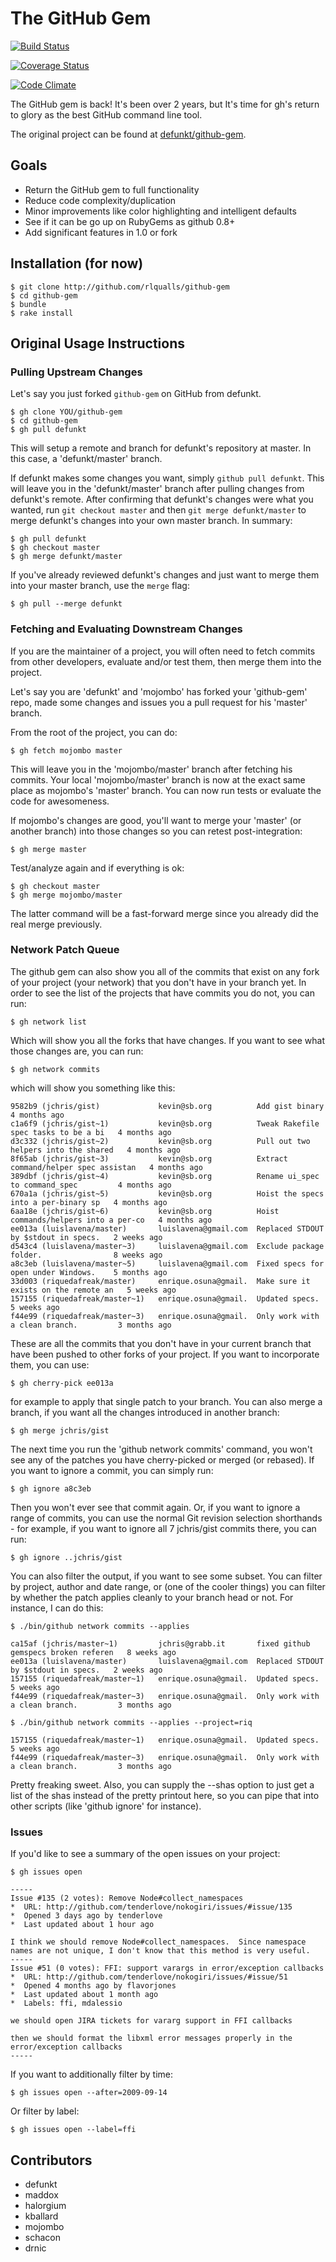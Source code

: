 # The GitHub Gem

[![Build Status](https://travis-ci.org/rlqualls/github-gem.png?branch=master)](https://travis-ci.org/rlqualls/github-gem)

[![Coverage Status](https://coveralls.io/repos/rlqualls/github-gem/badge.png?branch=master)](https://coveralls.io/r/rlqualls/github-gem?branch=master)

[![Code Climate](https://codeclimate.com/github/rlqualls/github-gem.png)](https://codeclimate.com/github/rlqualls/github-gem)

The GitHub gem is back! It's been over 2 years, but It's time for gh's return
to glory as the best GitHub command line tool.

The original project can be found at [defunkt/github-gem](https://github.com/defunkt/github-gem).

## Goals

  - Return the GitHub gem to full functionality
  - Reduce code complexity/duplication
  - Minor improvements like color highlighting and intelligent defaults
  - See if it can be go up on RubyGems as github 0.8+
  - Add significant features in 1.0 or fork 

## Installation (for now)

    $ git clone http://github.com/rlqualls/github-gem
    $ cd github-gem
    $ bundle
    $ rake install

## Original Usage Instructions

### Pulling Upstream Changes

Let's say you just forked `github-gem` on GitHub from defunkt.

    $ gh clone YOU/github-gem
    $ cd github-gem
    $ gh pull defunkt

This will setup a remote and branch for defunkt's repository at master. 
In this case, a 'defunkt/master' branch.

If defunkt makes some changes you want, simply `github pull defunkt`.  This will
leave you in the 'defunkt/master' branch after pulling changes from defunkt's
remote.  After confirming that defunkt's changes were what you wanted, run `git
checkout master` and then `git merge defunkt/master` to merge defunkt's changes
into your own master branch.  In summary:

    $ gh pull defunkt
    $ gh checkout master
    $ gh merge defunkt/master

If you've already reviewed defunkt's changes and just want to merge them into your 
master branch, use the `merge` flag:

    $ gh pull --merge defunkt

### Fetching and Evaluating Downstream Changes

If you are the maintainer of a project, you will often need to fetch commits
from other developers, evaluate and/or test them, then merge them into the
project.

Let's say you are 'defunkt' and 'mojombo' has forked your 'github-gem' repo,
made some changes and issues you a pull request for his 'master' branch.

From the root of the project, you can do:

    $ gh fetch mojombo master
  
This will leave you in the 'mojombo/master' branch after fetching his commits.
Your local 'mojombo/master' branch is now at the exact same place as mojombo's 
'master' branch. You can now run tests or evaluate the code for awesomeness.

If mojombo's changes are good, you'll want to merge your 'master' (or another
branch) into those changes so you can retest post-integration:

    $ gh merge master
  
Test/analyze again and if everything is ok:
  
    $ gh checkout master
    $ gh merge mojombo/master
  
The latter command will be a fast-forward merge since you already did the
real merge previously.

### Network Patch Queue

The github gem can also show you all of the commits that exist on any fork of your
project (your network) that you don't have in your branch yet.  In order to see
the list of the projects that have commits you do not, you can run:

    $ gh network list

Which will show you all the forks that have changes.  If you want to see what those
changes are, you can run:

    $ gh network commits

which will show you something like this:

    9582b9 (jchris/gist)             kevin@sb.org          Add gist binary                        4 months ago
    c1a6f9 (jchris/gist~1)           kevin@sb.org          Tweak Rakefile spec tasks to be a bi   4 months ago
    d3c332 (jchris/gist~2)           kevin@sb.org          Pull out two helpers into the shared   4 months ago
    8f65ab (jchris/gist~3)           kevin@sb.org          Extract command/helper spec assistan   4 months ago
    389dbf (jchris/gist~4)           kevin@sb.org          Rename ui_spec to command_spec         4 months ago
    670a1a (jchris/gist~5)           kevin@sb.org          Hoist the specs into a per-binary sp   4 months ago
    6aa18e (jchris/gist~6)           kevin@sb.org          Hoist commands/helpers into a per-co   4 months ago
    ee013a (luislavena/master)       luislavena@gmail.com  Replaced STDOUT by $stdout in specs.   2 weeks ago
    d543c4 (luislavena/master~3)     luislavena@gmail.com  Exclude package folder.                8 weeks ago
    a8c3eb (luislavena/master~5)     luislavena@gmail.com  Fixed specs for open under Windows.    5 months ago
    33d003 (riquedafreak/master)     enrique.osuna@gmail.  Make sure it exists on the remote an   5 weeks ago
    157155 (riquedafreak/master~1)   enrique.osuna@gmail.  Updated specs.                         5 weeks ago
    f44e99 (riquedafreak/master~3)   enrique.osuna@gmail.  Only work with a clean branch.         3 months ago

These are all the commits that you don't have in your current branch that have been
pushed to other forks of your project.  If you want to incorporate them, you can use:

    $ gh cherry-pick ee013a

for example to apply that single patch to your branch.  You can also merge a branch, 
if you want all the changes introduced in another branch:

    $ gh merge jchris/gist

The next time you run the 'github network commits' command, you won't see any of the 
patches you have cherry-picked or merged (or rebased).  If you want to ignore a 
commit, you can simply run:
  
    $ gh ignore a8c3eb

Then you won't ever see that commit again. Or, if you want to ignore a range of commits,
you can use the normal Git revision selection shorthands - for example, if you want
to ignore all 7 jchris/gist commits there, you can run:

    $ gh ignore ..jchris/gist

You can also filter the output, if you want to see some subset.  You can filter by project,
author and date range, or (one of the cooler things) you can filter by whether the patch
applies cleanly to your branch head or not.  For instance, I can do this:

    $ ./bin/github network commits --applies

    ca15af (jchris/master~1)         jchris@grabb.it       fixed github gemspecs broken referen   8 weeks ago
    ee013a (luislavena/master)       luislavena@gmail.com  Replaced STDOUT by $stdout in specs.   2 weeks ago
    157155 (riquedafreak/master~1)   enrique.osuna@gmail.  Updated specs.                         5 weeks ago
    f44e99 (riquedafreak/master~3)   enrique.osuna@gmail.  Only work with a clean branch.         3 months ago

    $ ./bin/github network commits --applies --project=riq

    157155 (riquedafreak/master~1)   enrique.osuna@gmail.  Updated specs.                         5 weeks ago
    f44e99 (riquedafreak/master~3)   enrique.osuna@gmail.  Only work with a clean branch.         3 months ago

Pretty freaking sweet.  Also, you can supply the --shas option to just get a list of 
the shas instead of the pretty printout here, so you can pipe that into other 
scripts (like 'github ignore' for instance).


### Issues

If you'd like to see a summary of the open issues on your project:

    $ gh issues open

    -----
    Issue #135 (2 votes): Remove Node#collect_namespaces
    *  URL: http://github.com/tenderlove/nokogiri/issues/#issue/135
    *  Opened 3 days ago by tenderlove
    *  Last updated about 1 hour ago
  
    I think we should remove Node#collect_namespaces.  Since namespace names are not unique, I don't know that this method is very useful.
    -----
    Issue #51 (0 votes): FFI: support varargs in error/exception callbacks
    *  URL: http://github.com/tenderlove/nokogiri/issues/#issue/51
    *  Opened 4 months ago by flavorjones
    *  Last updated about 1 month ago
    *  Labels: ffi, mdalessio
  
    we should open JIRA tickets for vararg support in FFI callbacks
  
    then we should format the libxml error messages properly in the error/exception callbacks
    -----

If you want to additionally filter by time:

    $ gh issues open --after=2009-09-14

Or filter by label:

    $ gh issues open --label=ffi

## Contributors

* defunkt
* maddox
* halorgium
* kballard
* mojombo
* schacon
* drnic

